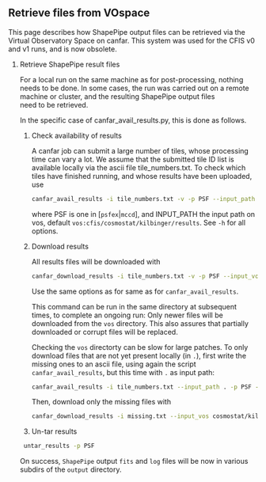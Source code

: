 ## Retrieve files from VOspace

This page describes how ShapePipe output files can be retrieved via the Virtual Observatory Space
on canfar. This system was used for the CFIS v0 and v1 runs, and is now obsolete.

1. Retrieve ShapePipe result files 

   For a local run on the same machine as for post-processing, nothing needs to be done. In some cases, the run was carried out on a remote machine or cluster, and the resulting ShapePipe output files  
  need to be retrieved.

   In the specific case of canfar_avail_results.py, this is done as follows.

   1. Check availability of results  

      A canfar job can submit a large number of tiles, whose processing time can vary a lot. We assume that the submitted tile ID list is available locally via the ascii file tile_numbers.txt. To check 
      which tiles have finished running, and whose results have been uploaded, use 
      ```bash
      canfar_avail_results -i tile_numbers.txt -v -p PSF --input_path INPUT_PATH
      ```
      where PSF is one in [`psfex`|`mccd`], and INPUT_PATH the input path on vos, default `vos:cfis/cosmostat/kilbinger/results`.
      See `-h` for all options.

   2. Download results

      All results files will be downloaded with
      ```bash
      canfar_download_results -i tile_numbers.txt -v -p PSF --input_vos INPUT_VOS
      ```
      Use the same options as for same as for `canfar_avail_results`.
      
      This command can be run in the same directory at subsequent times, to complete an ongoing run: Only newer files will be downloaded
      from the `vos` directory. This also assures that partially downloaded or corrupt files will be replaced.

      Checking the `vos` directorty can be slow for large patches.
      To only download files that are not yet present locally (in `.`), first write the missing ones to an ascii file, using again the
      script `canfar_avail_results`, but this time with `.` as input path:
      ```bash
      canfar_avail_results -i tile_numbers.txt --input_path . -p PSF -v -o missing.txt
      ```
      Then, download only the missing files with
      ```bash
      canfar_download_results -i missing.txt --input_vos cosmostat/kilbinger/results_mccd_oc2 -p mccd -v
      ```

   3. Un-tar results
     ```bash
      untar_results -p PSF
      ```
      On success, `ShapePipe` output `fits` and `log` files will be now in various subdirs of the `output` directory.
